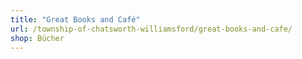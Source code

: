 ```yaml
---
title: "Great Books and Café"
url: /township-of-chatsworth-williamsford/great-books-and-cafe/
shop: Bücher
---
```

